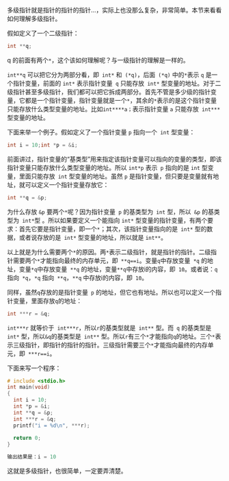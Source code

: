 多级指针就是指针的指针的指针...，实际上也没那么复杂，非常简单。本节来看看如何理解多级指针。

假如定义了一个二级指针：

```c
int **q;
```

q 的前面有两个`*`，这个该如何理解呢？与一级指针的理解是一样的。

`int**q` 可以把它分为两部分看，即` int*` 和` (*q)`，后面` (*q)` 中的`*`表示 `q` 是一个指针变量，前面的 `int*` 表示指针变量` q` 只能存放` int*` 型变量的地址。对于二级指针甚至多级指针，我们都可以把它拆成两部分。首先不管是多少级的指针变量，它都是一个指针变量，指针变量就是一个`*`，其余的`*`表示的是这个指针变量只能存放什么类型变量的地址。比如`int****a；`表示指针变量 `a` 只能存放` int***` 型变量的地址。

下面来举一个例子。假如定义了一个指针变量 `p` 指向一个` int` 型变量：

```c
int i = 10;int *p = &i;
```

前面讲过，指针变量的“基类型”用来指定该指针变量可以指向的变量的类型，即该指针变量只能存放什么类型变量的地址。所以 `int*p` 表示` p` 指向的是 `int` 型变量，里面只能存放` int` 型变量的地址。虽然 `p` 是指针变量，但只要是变量就有地址，就可以定义一个指针变量存放它：

```c
int **q = &p;
```

为什么存放 `&p` 要两个`*`呢？因为指针变量` p` 的基类型为` int` 型，所以` &p` 的基类型为` int*`型 。所以如果要定义一个能指向 `int*` 型变量的指针变量，有两个要求：首先它要是指针变量，即一个`*`；其次，该指针变量指向的是` int*` 型的数据，或者说存放的是` int*` 型变量的地址，所以就是 `int**`。

以上就是为什么需要两个`*`的原因。两`*`表示二级指针，就是指针的指针。二级指针需要两个`*`才能指向最终的内存单元，即` **q==i`。变量` q `中存放变量` *q` 的地址，变量` *q `中存放变量` **q` 的地址，变量` **q `中存放i的内容，即` 10`。或者说：`q `指向` *q`，`*q` 指向` **q`，`**q` 中存放i的内容，即` 10`。

同样，虽然` q `存放的是指针变量` p` 的地址，但它也有地址。所以也可以定义一个指针变量，里面存放` q `的地址：

```c
int ***r = &q;
```

`int***r` 就等价于` int***r`，所以` r `的基类型就是` int**` 型。而` q` 的基类型是` int*` 型，所以` &q `的基类型是` int**` 型。所以` r `有三个`*`才能指向` q `的地址。三个`*`表示三级指针，即指针的指针的指针。三级指针需要三个`*`才能指向最终的内存单元，即` ***r==i`。

下面来写一个程序：

```c
# include <stdio.h>
int main(void)
{
  int i = 10;
  int *p = &i;
  int **q = &p;
  int ***r = &q;
  printf("i = %d\n", ***r);
  
  return 0;
}

输出结果是：i = 10
```

这就是多级指针，也很简单，一定要弄清楚。

